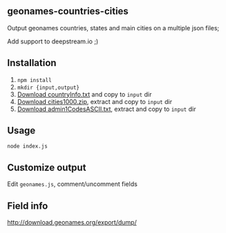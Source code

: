 ## geonames-countries-cities

Output geonames countries, states and main cities on a multiple json files;

Add support to deepstream.io ;)

## Installation

1. `npm install`
2. `mkdir {input,output}`
3. [Download countryInfo.txt](http://download.geonames.org/export/dump/countryInfo.txt) and copy to `input` dir
4. [Download cities1000.zip](http://download.geonames.org/export/dump/cities1000.zip), extract and copy to `input` dir
5. [Download admin1CodesASCII.txt](http://download.geonames.org/export/dump/admin1CodesASCII.txt), extract and copy to `input` dir

## Usage

`node index.js`

## Customize output

Edit `geonames.js`, comment/uncomment fields

## Field info

http://download.geonames.org/export/dump/
